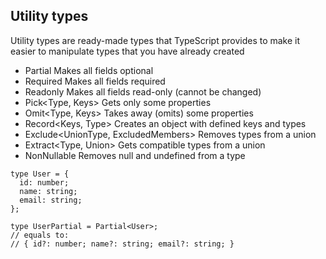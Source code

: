 ## Utility types

Utility types are ready-made types that TypeScript provides to make it easier to manipulate types that you have already created

- Partial<Type> Makes all fields optional
- Required<Type> Makes all fields required
- Readonly<Type> Makes all fields read-only (cannot be changed)
- Pick<Type, Keys> Gets only some properties
- Omit<Type, Keys> Takes away (omits) some properties
- Record<Keys, Type> Creates an object with defined keys and types
- Exclude<UnionType, ExcludedMembers> Removes types from a union
- Extract<Type, Union> Gets compatible types from a union
- NonNullable<Type> Removes null and undefined from a type

```
type User = {
  id: number;
  name: string;
  email: string;
};

type UserPartial = Partial<User>;
// equals to:
// { id?: number; name?: string; email?: string; }
```